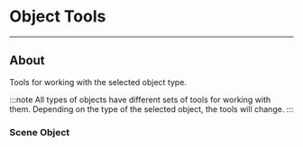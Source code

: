 # Object Tools

___

## About

Tools for working with the selected object type.

:::note
All types of objects have different sets of tools for working with them. Depending on the type of the selected object, the tools will change.
:::

### Scene Object

